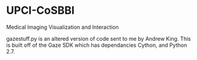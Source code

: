# UPCI-CoSBBI
Medical Imaging Visualization and Interaction

gazestuff.py is an altered version of code sent to me by Andrew King.  This is built off of the Gaze SDK which has dependancies Cython,
and Python 2.7. 
